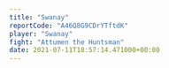 ```yaml
---
title: "Swanay"
reportCode: "A46Q8G9CDrYTftdK"
player: "Swanay"
fight: "Attumen the Huntsman"
date: 2021-07-11T18:57:14.471000+00:00
---
```

